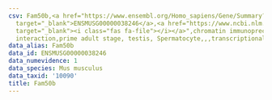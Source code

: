 ```yaml
---
csv: Fam50b,<a href="https://www.ensembl.org/Homo_sapiens/Gene/Summary?db=core;g=ENSMUSG00000038246"
  target="_blank">ENSMUSG00000038246</a>,<a href="https://www.ncbi.nlm.nih.gov/pubmed/25450459"
  target="_blank"><i class="fas fa-file"></i></a>",chromatin immunoprecipitation assay,direct
  interaction,prime adult stage, testis, Spermatocyte,,,transcriptional regulation,
data_alias: Fam50b
data_id: ENSMUSG00000038246
data_numevidence: 1
data_species: Mus musculus
data_taxid: '10090'
title: Fam50b
---
```

